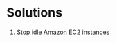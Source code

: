 # Solutions

1. [Stop idle Amazon EC2 instances](https://github.com/menis/tools/blob/main/stop_idle_ec2s.md)
